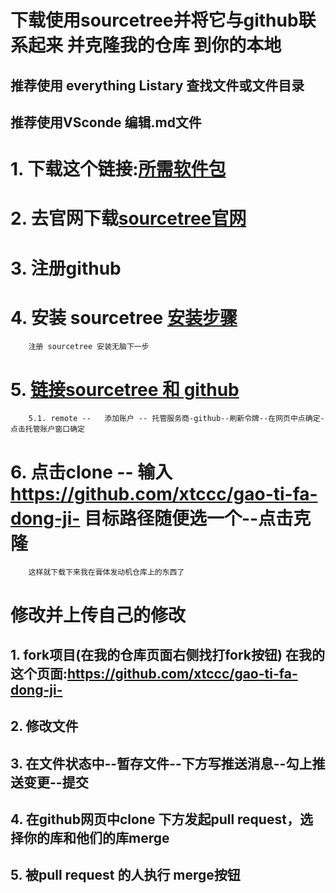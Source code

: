 


下载使用sourcetree并将它与github联系起来 并克隆我的仓库 到你的本地
==

推荐使用 everything  Listary 查找文件或文件目录
--
推荐使用VSconde 编辑.md文件
--


# 1. 下载这个链接:[所需软件包]( )
# 2. 去官网下载[sourcetree官网](https://www.sourcetreeapp.com/)
# 3. 注册github 
# 4. 安装 sourcetree [安装步骤](https://confluence.atlassian.com/get-started-with-sourcetree/install-sourcetree-847359094.html) 
        注册 sourcetree 安装无脑下一步

# 5. [链接sourcetree 和 github](https://confluence.atlassian.com/get-started-with-sourcetree/connect-your-bitbucket-or-github-account-847359096.html)
        5.1. remote --   添加账户 -- 托管服务商-github--刷新令牌--在网页中点确定-点击托管账户窗口确定
# 6. 点击clone -- 输入 https://github.com/xtccc/gao-ti-fa-dong-ji- 目标路径随便选一个--点击克隆
        这样就下载下来我在膏体发动机仓库上的东西了



修改并上传自己的修改
==

## 1. fork项目(在我的仓库页面右侧找打fork按钮) 在我的这个页面:https://github.com/xtccc/gao-ti-fa-dong-ji-
## 2. 修改文件
## 3. 在文件状态中--暂存文件--下方写推送消息--勾上推送变更--提交
## 4. 在github网页中clone 下方发起pull request，选择你的库和他们的库merge
## 5. 被pull request 的人执行 merge按钮


